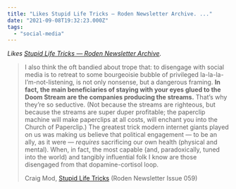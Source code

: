 ```yaml
---
title: "Likes Stupid Life Tricks — Roden Newsletter Archive. ..."
date: "2021-09-08T19:32:23.000Z"
tags: 
  - "social-media"
---
```


_Likes [Stupid Life Tricks — Roden Newsletter Archive](https://craigmod.com/roden/059/)._

> I also think the oft bandied about trope that: to disengage with social media is to retreat to some bourgeoisie bubble of privileged la-la-la-I’m-not-listening, is not only nonsense, but a dangerous framing. **In fact, the main beneficiaries of staying with your eyes glued to the Doom Stream are the companies producing the streams.** That’s why they’re so seductive. (Not because the streams are righteous, but because the streams are super duper profitable; the paperclip machine will make paperclips at all costs, will enchant you into the Church of Paperclip.) The greatest trick modern internet giants played on us was making us believe that political engagement — to be an ally, as it were — _requires_ sacrificing our own health (physical and mental). When, in fact, the most capable (and, paradoxically, tuned into the world) and tangibly influential folk I know are those disengaged from that dopamine-cortisol loop.
> 
> Craig Mod, [Stupid Life Tricks](https://craigmod.com/roden/059/) (Roden Newsletter Issue 059)
